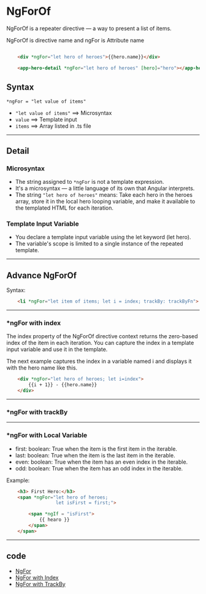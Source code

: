 # NgForOf

NgForOf is a repeater directive — a way to present a list of items.

NgForOf is directive name and ngFor is Attribute name

```html

    <div *ngFor="let hero of heroes">{{hero.name}}</div>

    <app-hero-detail *ngFor="let hero of heroes" [hero]="hero"></app-hero-detail>

```

## Syntax

    *ngFor = "let value of items"

- `"let value of items"` ==> Microsyntax
- `value` ==> Template input
- `items` ==> Array listed in .ts file

---

## Detail

### Microsyntax

- The string assigned to `*ngFor` is not a template expression.
- It's a microsyntax — a little language of its own that Angular interprets.
- The string `"let hero of heroes"` means: Take each hero in the heroes array, store it in the local hero looping variable, and make it available to the templated HTML for each iteration.

### Template Input Variable

- You declare a template input variable using the let keyword (let hero).
- The variable's scope is limited to a single instance of the repeated template.

---

## Advance NgForOf

Syntax:

```html
    <li *ngFor="let item of items; let i = index; trackBy: trackByFn">...</li>
```

---

### *ngFor with index

The index property of the NgForOf directive context returns the zero-based index of the item in each iteration. You can capture the index in a template input variable and use it in the template.

The next example captures the index in a variable named i and displays it with the hero name like this.

```html
    <div *ngFor="let hero of heroes; let i=index">
        {{i + 1}} - {{hero.name}}
    </div>
```

---

### *ngFor with trackBy

---

### *ngFor with Local Variable

- first: boolean: True when the item is the first item in the iterable.
- last: boolean: True when the item is the last item in the iterable.
- even: boolean: True when the item has an even index in the iterable.
- odd: boolean: True when the item has an odd index in the iterable.

Example:

```html
    <h3> First Hero:</h3>
    <span *ngFor="let hero of heroes;
                  let isFirst = first;">

        <span *ngIf = "isFirst">
            {{ hearo }}
        </span>
    </span>
```

---

## code

- [NgFor](./src/app/ng-for)
- [NgFor with Index](./src/app/ng-for-index)
- [NgFor with TrackBy](./src/app/ng-for-track-by)